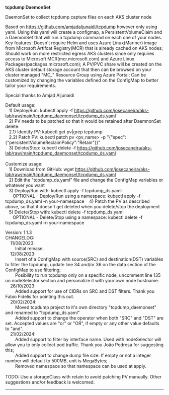 
**tcpdump DaemonSet**

DaemonSet to collect tcpdump capture files on each AKS cluster node

Based on https://github.com/amjadaljunaidi/tcpdump however only using yaml.
Using this yaml will create a configmap, a PersistentVolumeClaim and a DaemonSet that will run a tcpdump command on each one of your nodes.
Key features:
                Doesn't require Helm and uses Azure Linux(Mariner) image from Microsoft Artifcat Registry(MCR) that is already cached on AKS nodes;
                Should work on more restricted egress AKS clusters since only requires access to Microsoft MCR(mcr.microsoft.com) and Azure Linux Packages(packages.microsoft.com);
                A PV/PVC share will be created on the AKS cluster default storage account that then can be browsed on your cluster managed "MC_" Resource Group using Azure Portal;
                Can be customized by changing the variables defined on the ConfigMap to better tailor your requirements.

Special thanks to Amjad Aljunaidi

Default usage:<br>
&nbsp;&nbsp;&nbsp;1) Deploy/Run: kubectl apply -f https://github.com/josecaneira/aks-lab/raw/main/tcpdump_daemonset/tcpdump_ds.yaml<br>
&nbsp;&nbsp;&nbsp;2) PV needs to be patched so that it would be retained after DaemnonSet delete:<br>
&nbsp;&nbsp;&nbsp;2.1) Identify PV: kubectl get pv|grep tcpdump<br>
&nbsp;&nbsp;&nbsp;2.2) Patch PV: kubectl patch pv <pv_name>  -p "{\"spec\":{\"persistentVolumeReclaimPolicy\":\"Retain\"}}"<br>
&nbsp;&nbsp;&nbsp;3) Delete/Stop: kubectl delete -f https://github.com/josecaneira/aks-lab/raw/main/tcpdump_daemonset/tcpdump_ds.yaml<br>
<br>
Customize usage:<br>
&nbsp;&nbsp;&nbsp;1) Download from GitHub: wget https://github.com/josecaneira/aks-lab/raw/main/tcpdump_daemonset/tcpdump_ds.yaml<br>
&nbsp;&nbsp;&nbsp;2) Edit the "tcpdump_ds.yaml" file and change the ConfigMap variables or whatever you want<br>
&nbsp;&nbsp;&nbsp;3) Deploy/Run with: kubectl apply -f tcpdump_ds.yaml<br>
&nbsp;&nbsp;&nbsp;&nbsp;&nbsp;&nbsp;OPTIONAL - Deploy/Run using a namespace: kubectl apply -f tcpdump_ds.yaml -n your-namespace
&nbsp;&nbsp;&nbsp;4) Patch the PV as described above, so that it doesn't get deleted when you delete/stop the deployment<br>
&nbsp;&nbsp;&nbsp;5) Delete/Stop with: kubectl delete -f tcpdump_ds.yaml<br>
&nbsp;&nbsp;&nbsp;&nbsp;&nbsp;&nbsp;OPTIONAL - Delete/Stop using a namespace: kubectl delete -f tcpdump_ds.yaml -n your-namespace


Version: 1.1.3<br>
CHANGELOG:<br>
&nbsp;&nbsp;&nbsp;&nbsp;11/08/2023:<br>
&nbsp;&nbsp;&nbsp;&nbsp;&nbsp;&nbsp;&nbsp;&nbsp;Initial release.<br>
&nbsp;&nbsp;&nbsp;&nbsp;12/08/2023:<br>
&nbsp;&nbsp;&nbsp;&nbsp;&nbsp;&nbsp;&nbsp;&nbsp;Insert of a ConfigMap with source(SRC) and destination(DST) variables to filter the tcpdump, update line 34 and/or 36 on the data section of the ConfigMap to use filtering;<br>
&nbsp;&nbsp;&nbsp;&nbsp;&nbsp;&nbsp;&nbsp;&nbsp;Posibility to run tcpdump only on a specific node, uncomment line 135 on nodeSelector section and personalize it with your own node hostname.<br>
&nbsp;&nbsp;&nbsp;&nbsp;26/10/2023:<br>
&nbsp;&nbsp;&nbsp;&nbsp;&nbsp;&nbsp;&nbsp;&nbsp;Added support for use of CIDRs on SRC and DST filters. Thank you Fabio Fidelis for pointing this out.<br>
&nbsp;&nbsp;&nbsp;&nbsp;20/02/2024:<br>
&nbsp;&nbsp;&nbsp;&nbsp;&nbsp;&nbsp;&nbsp;&nbsp;Moved tcpdump project to it's own directory "tcpdump_daemonset" and renamed to "tcpdump_ds.yaml"<br>
&nbsp;&nbsp;&nbsp;&nbsp;&nbsp;&nbsp;&nbsp;&nbsp;Added support to change the operator when both "SRC" and "DST" are set. Accepted values are "or" or "OR", if empty or any other value defaults to "and".<br>
&nbsp;&nbsp;&nbsp;&nbsp;21/02/2024:<br>
&nbsp;&nbsp;&nbsp;&nbsp;&nbsp;&nbsp;&nbsp;&nbsp;Added support to filter by interface name. Used with nodeSelector will allow you to only collect pod traffic. Thank you João Pedrosa for suggesting this;<br>
&nbsp;&nbsp;&nbsp;&nbsp;&nbsp;&nbsp;&nbsp;&nbsp;Added support to change dump file size. If empty or not a integer number will default to 500MB, unit is MegaBytes;<br>
&nbsp;&nbsp;&nbsp;&nbsp;&nbsp;&nbsp;&nbsp;&nbsp;Removed namespace so that namespace can be used at apply.<br>
<br>
TODO: Use a storageClass with retain to avoid patching PV manually. Other suggestions and/or feedback is welcomed.<br>

__________________________________________________________________________________________________________________________________________________________________________________________________________

